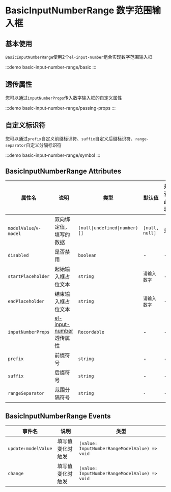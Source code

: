 # BasicInputNumberRange 数字范围输入框

## 基本使用

`BasicInputNumberRange`使用2个`el-input-number`组合实现数字范围输入框

:::demo
basic-input-number-range/basic
:::

## 透传属性

您可以通过`inputNumberProps`传入数字输入框的自定义属性

:::demo
basic-input-number-range/passing-props
:::

## 自定义标识符

您可以通过`prefix`自定义前缀标识符、`suffix`自定义后缀标识符、`range-separator`自定义分隔标识符

:::demo
basic-input-number-range/symbol
:::

## BasicInputNumberRange Attributes

| 属性名                 | 说明                                                                                             | 类型                          | 默认值         | 是否必填 |
| ---------------------- | ------------------------------------------------------------------------------------------------ | ----------------------------- | -------------- | -------- |
| `modelValue`/`v-model` | 双向绑定值，填写的数据                                                                           | `(null\|undefined\|number)[]` | `[null, null]` | 是       |
| `disabled`             | 是否禁用                                                                                         | `boolean`                     | -              | -        |
| `startPlaceholder`     | 起始输入框占位文本                                                                               | `string`                      | `请输入数字`   | -        |
| `endPlaceholder`       | 结束输入框占位文本                                                                               | `string`                      | `请输入数字`   | -        |
| `inputNumberProps`     | [el-input-number](https://element-plus.org/zh-CN/component/input-number.html#attributes)透传属性 | `Recordable`                  | -              | -        |
| `prefix`               | 前缀符号                                                                                         | `string`                      | -              | -        |
| `suffix`               | 后缀符号                                                                                         | `string`                      | -              | -        |
| `rangeSeparator`       | 范围分隔符号                                                                                     | `string`                      | `-`            | -        |

## BasicInputNumberRange Events

| 事件名              | 说明             | 类型                                          |
| ------------------- | ---------------- | --------------------------------------------- |
| `update:modelValue` | 填写值变化时触发 | `(value: InputNumberRangeModelValue) => void` |
| `change`            | 填写值变化时触发 | `(value: InputNumberRangeModelValue) => void` |
